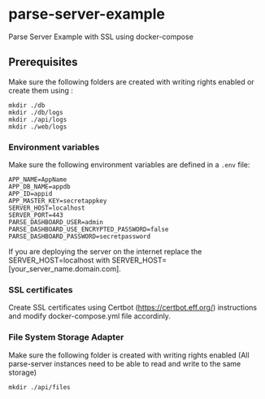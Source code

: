 # parse-server-example

Parse Server Example with SSL using docker-compose

## Prerequisites

Make sure the following folders are created with writing rights enabled or create them using :

```
mkdir ./db
mkdir ./db/logs
mkdir ./api/logs
mkdir ./web/logs
```

### Environment variables

Make sure the following environment variables are defined in a `.env` file:

```
APP_NAME=AppName
APP_DB_NAME=appdb
APP_ID=appid
APP_MASTER_KEY=secretappkey
SERVER_HOST=localhost
SERVER_PORT=443
PARSE_DASHBOARD_USER=admin
PARSE_DASHBOARD_USE_ENCRYPTED_PASSWORD=false
PARSE_DASHBOARD_PASSWORD=secretpassword
```
If you are deploying the server on the internet replace the SERVER_HOST=localhost with SERVER_HOST=[your_server_name.domain.com].

### SSL certificates

Create SSL certificates using Certbot (https://certbot.eff.org/) instructions and modify docker-compose.yml file accordinly.

###  File System Storage Adapter

Make sure the following folder is created with writing rights enabled (All parse-server instances need to be able to read and write to the same storage) 
```
mkdir ./api/files
```
